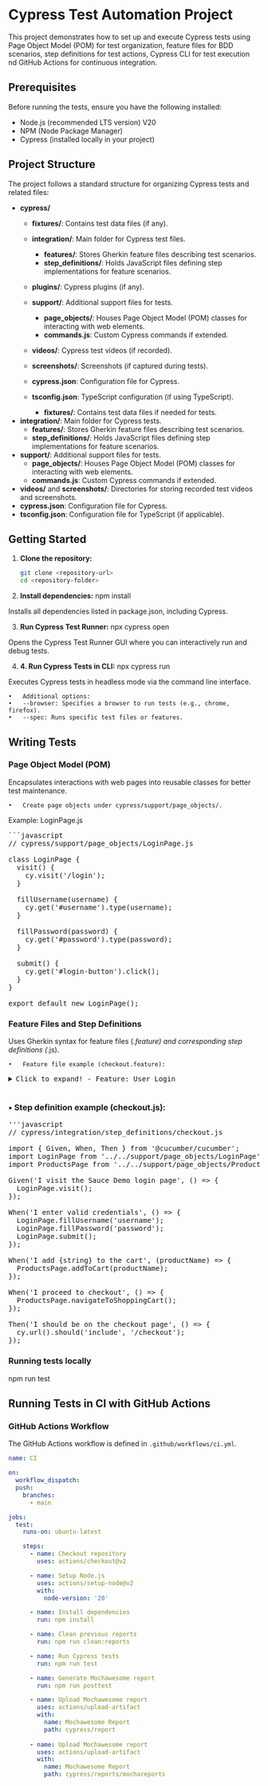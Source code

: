 # Cypress Test Automation Project

This project demonstrates how to set up and execute Cypress tests using Page Object Model (POM) for test organization, feature files for BDD scenarios, step definitions for test actions, Cypress CLI for test execution nd GitHub Actions for continuous integration.


## Prerequisites

Before running the tests, ensure you have the following installed:

- Node.js (recommended LTS version) V20
- NPM (Node Package Manager)
- Cypress (installed locally in your project)

## Project Structure

The project follows a standard structure for organizing Cypress tests and related files:

- **cypress/**
  - **fixtures/**: Contains test data files (if any).
  - **integration/**: Main folder for Cypress test files.
    - **features/**: Stores Gherkin feature files describing test scenarios.
    - **step_definitions/**: Holds JavaScript files defining step implementations for feature scenarios.
  - **plugins/**: Cypress plugins (if any).
  - **support/**: Additional support files for tests.
    - **page_objects/**: Houses Page Object Model (POM) classes for interacting with web elements.
    - **commands.js**: Custom Cypress commands if extended.
  - **videos/**: Cypress test videos (if recorded).
  - **screenshots/**: Screenshots (if captured during tests).
  - **cypress.json**: Configuration file for Cypress.
  - **tsconfig.json**: TypeScript configuration (if using TypeScript).

  
	- **fixtures/**: Contains test data files if needed for tests.
- **integration/**: Main folder for Cypress tests.
  - **features/**: Stores Gherkin feature files describing test scenarios.
  - **step_definitions/**: Holds JavaScript files defining step implementations for feature scenarios.
- **support/**: Additional support files for tests.
  - **page_objects/**: Houses Page Object Model (POM) classes for interacting with web elements.
  - **commands.js**: Custom Cypress commands if extended.
- **videos/** and **screenshots/**: Directories for storing recorded test videos and screenshots.
- **cypress.json**: Configuration file for Cypress.
- **tsconfig.json**: Configuration file for TypeScript (if applicable).

## Getting Started

1. **Clone the repository:**

   ```bash
   git clone <repository-url>
   cd <repository-folder>

2.	**Install dependencies:**
    npm install
    
Installs all dependencies listed in package.json, including Cypress.

3.  **Run Cypress Test Runner:**
    npx cypress open

Opens the Cypress Test Runner GUI where you can interactively run and debug tests.

4.  **4. Run Cypress Tests in CLI:**
    npx cypress run

Executes Cypress tests in headless mode via the command line interface.

	•	Additional options:
	•	--browser: Specifies a browser to run tests (e.g., chrome, firefox).
	•	--spec: Runs specific test files or features.

## Writing Tests

### Page Object Model (POM)

Encapsulates interactions with web pages into reusable classes for better test maintenance.

	•	Create page objects under cypress/support/page_objects/.

Example: LoginPage.js

<pre>
```javascript
// cypress/support/page_objects/LoginPage.js

class LoginPage {
  visit() {
    cy.visit('/login');
  }

  fillUsername(username) {
    cy.get('#username').type(username);
  }

  fillPassword(password) {
    cy.get('#password').type(password);
  }

  submit() {
    cy.get('#login-button').click();
  }
}

export default new LoginPage();
</pre>

### Feature Files and Step Definitions

Uses Gherkin syntax for feature files (*.feature) and corresponding step definitions (*.js).

	•	Feature file example (checkout.feature):
<pre>
<details>
<summary>Click to expand! - Feature: User Login</summary>

```gherkin
Feature: Checkout process

  Scenario: User can add products to the cart and proceed to checkout
    Given I visit the Sauce Demo login page
    When I enter valid credentials
    And I add "Sauce Labs Backpack" to the cart
    And I add "Sauce Labs Bolt T-Shirt" to the cart
    And I proceed to checkout
    Then I should be on the checkout page
```

</details>
</pre>

### 	•	Step definition example (checkout.js):

<pre>
'''javascript
// cypress/integration/step_definitions/checkout.js

import { Given, When, Then } from '@cucumber/cucumber';
import LoginPage from '../../support/page_objects/LoginPage';
import ProductsPage from '../../support/page_objects/ProductsPage';

Given('I visit the Sauce Demo login page', () => {
  LoginPage.visit();
});

When('I enter valid credentials', () => {
  LoginPage.fillUsername('username');
  LoginPage.fillPassword('password');
  LoginPage.submit();
});

When('I add {string} to the cart', (productName) => {
  ProductsPage.addToCart(productName);
});

When('I proceed to checkout', () => {
  ProductsPage.navigateToShoppingCart();
});

Then('I should be on the checkout page', () => {
  cy.url().should('include', '/checkout');
});
</pre>

### Running tests locally
  npm run test

## Running Tests in CI with GitHub Actions

### GitHub Actions Workflow

The GitHub Actions workflow is defined in `.github/workflows/ci.yml`.

```yaml
name: CI

on:
  workflow_dispatch:
  push:
    branches:
      - main

jobs:
  test:
    runs-on: ubuntu-latest

    steps:
      - name: Checkout repository
        uses: actions/checkout@v2

      - name: Setup Node.js
        uses: actions/setup-node@v2
        with:
          node-version: '20'

      - name: Install dependencies
        run: npm install

      - name: Clean previous reports
        run: npm run clean:reports

      - name: Run Cypress tests
        run: npm run test

      - name: Generate Mochawesome report
        run: npm run posttest

      - name: Upload Mochawesome report
        uses: actions/upload-artifact
        with:
          name: Mochawesome Report
          path: cypress/re​port
      
      - name: Upload Mochawesome report
        uses: actions/upload-artifact
        with:
          name: Mochawesome Report
          path: cypress/reports/mochareports